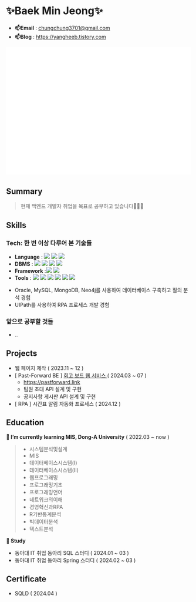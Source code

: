 # ✨Baek Min Jeong✨
- **📫Email** : chungchung3701@gmail.com
- **📫Blog** : https://yangheeb.tistory.com
  
![](/github-metrics.svg)

## Summary
> 현재 백엔드 개발자 취업을 목표로 공부하고 있습니다👩🏻‍💻

## Skills
### Tech: 한 번 이상 다루어 본 기술들
- **Language** : <img src="https://img.shields.io/badge/Java-ED8B00?style=flat-square&logo=Java&logoColor=white" /> <img src="https://img.shields.io/badge/Python-3766AB?style=flat-square&logo=Python&logoColor=white"/> <img src="https://img.shields.io/badge/R-276DC3?style=flat-square&logo=R&logoColor=white">
- **DBMS** : <img src="https://img.shields.io/badge/Oracle-F80000?style=flat-square&logo=Oracle&logoColor=white"/> <img src="https://img.shields.io/badge/mysql-4479A1?style=flat-square&logo=mysql&logoColor=white"/> <img src="https://img.shields.io/badge/MongoDB-00684A?style=flat-square&logo=MongoDB&logoColor=white"/> <img src="https://img.shields.io/badge/Neo4j-4479A1?style=flat-square&logo=Neo4j&logoColor=white"/></a>
- **Framework** :<img src="https://img.shields.io/badge/Spring-6DB33F?style=flat-square&logo=spring&logoColor=white" /> <img src="https://img.shields.io/badge/Spring Boot-6DB33F?style=flat-square&logo=spring&logoColor=white" />
- **Tools** : <img src="https://img.shields.io/badge/Notion-000000?style=flat-square&logo=Notion&logoColor=white"/> <img src="https://img.shields.io/badge/Slack-4A154B?style=flat-square&logo=Slack&logoColor=white"/> <img src="https://img.shields.io/badge/IntelliJ_IDEA-000000.svg?style=flat-square&logo=intellij-idea&logoColor=white" /> <img src="https://img.shields.io/badge/Visual_Studio_Code-0078D4?style=flat-square&logo=visual%20studio%20code&logoColor=white" /> <img src="https://img.shields.io/badge/GitHub-181717?style=flat-square&logo=GitHub&logoColor=white"/> <img src="https://img.shields.io/badge/UIPath-FA4616?style=flat-square&logo=UIPATH&logoColor=white"/></a>

+ Oracle, MySQL, MongoDB, Neo4j를 사용하여 데이터베이스 구축하고 질의 분석 경험 
+ UIPath를 사용하여 RPA 프로세스 개발 경험 

### 앞으로 공부할 것들
- ..

## Projects
- 웹 페이지 제작 ( 2023.11 ~ 12 )
- [ Past-Forward BE ] [회고 보드 웹 서비스 ](https://github.com/donga-it-club/past-foward-backend) ( 2024.03 ~ 07 )
  - https://pastforward.link
  - 팀원 초대 API 설계 및 구현
  - 공지사항 게시판 API 설계 및 구현
- [ RPA ] 시간표 알림 자동화 프로세스 ( 2024.12 )
  

## Education
**🌱 I’m currently learning MIS, Dong-A University** ( 2022.03 ~ now )
> - 시스템분석및설계
> - MIS
> - 데이터베이스시스템(I)
> - 데이터베이스시스템(II)
> - 웹프로그래밍
> - 프로그래밍기초
> - 프로그래밍언어
> - 네트워크의이해
> - 경영혁신과RPA
> - R기반통계분석
> - 빅데이터분석
> - 텍스트분석

**🌱 Study**
- 동아대 IT 취업 동아리 SQL 스터디 ( 2024.01 ~ 03 )
- 동아대 IT 취업 동아리 Spring 스터디 ( 2024.02 ~ 03 )

## Certificate
- SQLD ( 2024.04 )
<!--
**yangheeb/yangheeb** is a ✨ _special_ ✨ repository because its `README.md` (this file) appears on your GitHub profile.

Here are some ideas to get you started:

- 🔭 I’m currently working on ...
- 🌱 I’m currently learning ...
- 👯 I’m looking to collaborate on ...
- 🤔 I’m looking for help with ...
- 💬 Ask me about ...
- 📫 How to reach me: ...
- 😄 Pronouns: ...
- ⚡ Fun fact: ...
-->

